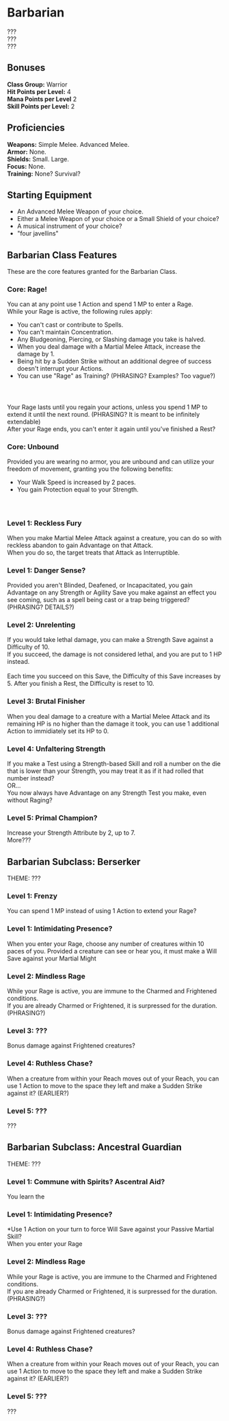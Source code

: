# Barbarian
??? <br>
??? <br>
??? <br>

## Bonuses
**Class Group:** Warrior <br>
**Hit Points per Level:** 4 <br>
**Mana Points per Level** 2 <br>
**Skill Points per Level:** 2 <br>

## Proficiencies
**Weapons:** Simple Melee. Advanced Melee. <br>
**Armor:** None. <br>
**Shields:** Small. Large. <br>
**Focus:** None. <br>
**Training:** None? Survival? <br>

## Starting Equipment
+ An Advanced Melee Weapon of your choice.
+ Either a Melee Weapon of your choice or a Small Shield of your choice?
+ A musical instrument of your choice?
+ "four javellins"

## Barbarian Class Features
These are the core features granted for the Barbarian Class.

### Core: Rage!
You can at any point use 1 Action and spend 1 MP to enter a Rage. <br>
While your Rage is active, the following rules apply:
 + You can't cast or contribute to Spells.
 + You can't maintain Concentration.
 + Any Bludgeoning, Piercing, or Slashing damage you take is halved.
 + When you deal damage with a Martial Melee Attack, increase the damage by 1.
 + Being hit by a Sudden Strike without an additional degree of success doesn't interrupt your Actions.
 + You can use "Rage" as Training? (PHRASING? Examples? Too vague?)
 #### <br>
 Your Rage lasts until you regain your actions, unless you spend 1 MP to extend it until the next round. (PHRASING? It is meant to be infinitely extendable) <br>
 After your Rage ends, you can't enter it again until you've finished a Rest?

### Core: Unbound
Provided you are wearing no armor, you are unbound and can utilize your freedom of movement, granting you the following benefits:
+ Your Walk Speed is increased by 2 paces.
+ You gain Protection equal to your Strength.
#### <br>

### Level 1: Reckless Fury
When you make Martial Melee Attack against a creature, you can do so with reckless abandon to gain Advantage on that Attack. <br>
When you do so, the target treats that Attack as Interruptible.

### Level 1: Danger Sense?
Provided you aren't Blinded, Deafened, or Incapacitated, you gain Advantage on any Strength or Agility Save you make against an effect you see coming, such as a spell being cast or a trap being triggered? (PHRASING? DETAILS?)

### Level 2: Unrelenting
If you would take lethal damage, you can make a Strength Save against a Difficulty of 10. <br>
If you succeed, the damage is not considered lethal, and you are put to 1 HP instead.
<br><br>
Each time you succeed on this Save, the Difficulty of this Save increases by 5.
After you finish a Rest, the Difficulty is reset to 10.

### Level 3: Brutal Finisher
When you deal damage to a creature with a Martial Melee Attack and its remaining HP is no higher than the damage it took, you can use 1 additional Action to immidiately set its HP to 0.

### Level 4: Unfaltering Strength
If you make a Test using a Strength-based Skill and roll a number on the die that is lower than your Strength, you may treat it as if it had rolled that number instead? <br>
OR... <br>
You now always have Advantage on any Strength Test you make, even without Raging?

### Level 5: Primal Champion?
Increase your Strength Attribute by 2, up to 7. <br>
More???

## Barbarian Subclass: Berserker
THEME: ???

### Level 1: Frenzy
You can spend 1 MP instead of using 1 Action to extend your Rage?

### Level 1: Intimidating Presence?
When you enter your Rage, choose any number of creatures within 10 paces of you. Provided a creature can see or hear you, it must make a Will Save against your Martial Might

### Level 2: Mindless Rage
While your Rage is active, you are immune to the Charmed and Frightened conditions. <br>
If you are already Charmed or Frightened, it is surpressed for the duration. (PHRASING?)

### Level 3: ???
Bonus damage against Frightened creatures?

### Level 4: Ruthless Chase?
When a creature from within your Reach moves out of your Reach, you can use 1 Action to move to the space they left and make a Sudden Strike against it? (EARLIER?)

### Level 5: ???
???

## Barbarian Subclass: Ancestral Guardian
THEME: ???

### Level 1: Commune with Spirits? Ascentral Aid?
You learn the

### Level 1: Intimidating Presence?
*Use 1 Action on your turn to force Will Save against your Passive Martial Skill? <br>
When you enter your Rage

### Level 2: Mindless Rage
While your Rage is active, you are immune to the Charmed and Frightened conditions. <br>
If you are already Charmed or Frightened, it is surpressed for the duration. (PHRASING?)

### Level 3: ???
Bonus damage against Frightened creatures?

### Level 4: Ruthless Chase?
When a creature from within your Reach moves out of your Reach, you can use 1 Action to move to the space they left and make a Sudden Strike against it? (EARLIER?)

### Level 5: ???
???